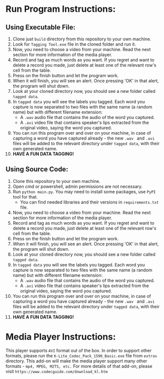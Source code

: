# Run Program Instructions:
## Using Executable File:
1. Clone just `build` directory from this repository to your own machine.
2. Look for `Tagging Tool.exe` file in the cloned folder and run it.
3. Now, you need to choose a video from your machine. Read the next section for more information of the media player.
4. Record and tag as much words as you want. If you regret and want to delete a record you made, just delete at least one of the relevant row's cell from the table.
5. Press on the finish button and let the program work.
6. When it will finish, you will see an alert. Once pressing 'OK' in that alert, the program will shut down.
7. Look at your cloned directory now, you should see a new folder called `tagged data`.
8. In `tagged data` you will see the labels you tagged. Each word you capture is now separated to two files with the same name (a random name) but with different filename extension:
    - A `.wav` audio file that contains the audio of the word you captured.
    - A `.avi` video file that contains speaker's lips extracted from the original video, saying the word you captured.
9. You can run this program over and over on your machine, in case of capturing a word you have captured already - the new `.wav ` and `.avi` files will be added to the relevant directory under `tagged data`, with their own generated name.
10. **HAVE A FUN DATA TAGGING!**

## Using Source Code:
1. Clone this repository to your own machine.
2. Open cmd or powershell, admin permissions are not necessary.
3. Run `python main.py`. You may need to install some packages, use `PyPI` tool for that.
    - You can find needed libraries and their versions in `requirements.txt` file.
4. Now, you need to choose a video from your machine. Read the next section for more information of the media player.
5. Record and tag as much words as you want. If you regret and want to delete a record you made, just delete at least one of the relevant row's cell from the table.
6. Press on the finish button and let the program work.
7. When it will finish, you will see an alert. Once pressing 'OK' in that alert, the program will shut down.
8. Look at your cloned directory now, you should see a new folder called `tagged data`.
9. In `tagged data` you will see the labels you tagged. Each word you capture is now separated to two files with the same name (a random name) but with different filename extension:
    - A `.wav` audio file that contains the audio of the word you captured.
    - A `.avi` video file that contains speaker's lips extracted from the original video, saying the word you captured.
10. You can run this program over and over on your machine, in case of capturing a word you have captured already - the new `.wav ` and `.avi` files will be added to the relevant directory under `tagged data`, with their own generated name.
11. **HAVE A FUN DATA TAGGING!**

# Media Player Instructions:
This player supports `AVI` format out of the box.
In order to support other formats, please run the `K-Lite_Codec_Pack_1590_Basic.exe` file from `extras` directory.
This add-on will make the media player support many other formats - `mp4, MPEG, M2TS, etc.`
For more detalis of that add-on, please visit `https://www.codecguide.com/download_kl.htm`